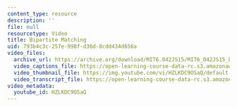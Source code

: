 ```yaml
---
content_type: resource
description: ''
file: null
resourcetype: Video
title: Bipartite Matching
uid: 793b4c3c-257e-998f-d36d-8cdd434d656a
video_files:
  archive_url: https://archive.org/download/MIT6.042JS15/MIT6_042JS15_bipartitematch_video_ipod.mp4
  video_captions_file: https://open-learning-course-data-rc.s3.amazonaws.com/6-042j-mathematics-for-computer-science-spring-2015/bb531fdb0d4459dcb38703a2f5670e9a_HZLKDC9OSaQ.vtt
  video_thumbnail_file: https://img.youtube.com/vi/HZLKDC9OSaQ/default.jpg
  video_transcript_file: https://open-learning-course-data-rc.s3.amazonaws.com/6-042j-mathematics-for-computer-science-spring-2015/c76bf7f3fef287782986e19b75295062_HZLKDC9OSaQ.pdf
video_metadata:
  youtube_id: HZLKDC9OSaQ
---
```

